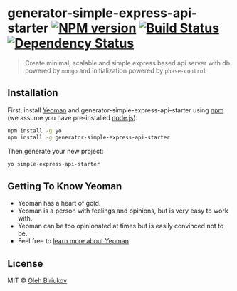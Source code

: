 # generator-simple-express-api-starter [![NPM version][npm-image]][npm-url] [![Build Status][travis-image]][travis-url] [![Dependency Status][daviddm-image]][daviddm-url]
> Create minimal, scalable and simple express based api server with db powered by `mongo` and initialization powered by `phase-control`

## Installation

First, install [Yeoman](http://yeoman.io) and generator-simple-express-api-starter using [npm](https://www.npmjs.com/) (we assume you have pre-installed [node.js](https://nodejs.org/)).

```bash
npm install -g yo
npm install -g generator-simple-express-api-starter
```

Then generate your new project:

```bash
yo simple-express-api-starter
```

## Getting To Know Yeoman

 * Yeoman has a heart of gold.
 * Yeoman is a person with feelings and opinions, but is very easy to work with.
 * Yeoman can be too opinionated at times but is easily convinced not to be.
 * Feel free to [learn more about Yeoman](http://yeoman.io/).

## License

MIT © [Oleh Biriukov]()


[npm-image]: https://badge.fury.io/js/generator-simple-express-api-starter.svg
[npm-url]: https://npmjs.org/package/generator-simple-express-api-starter
[travis-image]: https://travis-ci.org/all-bear/generator-simple-express-api-starter.svg?branch=master
[travis-url]: https://travis-ci.org/all-bear/generator-simple-express-api-starter
[daviddm-image]: https://david-dm.org/all-bear/generator-simple-express-api-starter.svg?theme=shields.io
[daviddm-url]: https://david-dm.org/all-bear/generator-simple-express-api-starter
